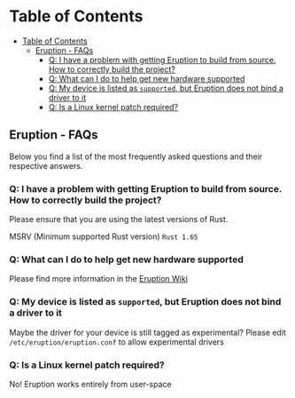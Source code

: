 # Table of Contents

- [Table of Contents](#table-of-contents)
  - [Eruption - FAQs](#eruption---faqs)
    - [Q: I have a problem with getting Eruption to build from source. How to correctly build the project?](#q-i-have-a-problem-with-getting-eruption-to-build-from-source-how-to-correctly-build-the-project)
    - [Q: What can I do to help get new hardware supported](#q-what-can-i-do-to-help-get-new-hardware-supported)
    - [Q: My device is listed as `supported`, but Eruption does not bind a driver to it](#q-my-device-is-listed-as-supported-but-eruption-does-not-bind-a-driver-to-it)
    - [Q: Is a Linux kernel patch required?](#q-is-a-linux-kernel-patch-required)

## Eruption - FAQs

Below you find a list of the most frequently asked questions and their respective answers.

### Q: I have a problem with getting Eruption to build from source. How to correctly build the project?

Please ensure that you are using the latest versions of Rust.

MSRV (Minimum supported Rust version) `Rust 1.65`

### Q: What can I do to help get new hardware supported

Please find more information in the [Eruption Wiki](https://github.com/X3n0m0rph59/eruption/wiki)

### Q: My device is listed as `supported`, but Eruption does not bind a driver to it

Maybe the driver for your device is still tagged as experimental? Please edit `/etc/eruption/eruption.conf` to allow experimental drivers

### Q: Is a Linux kernel patch required?

No! Eruption works entirely from user-space

